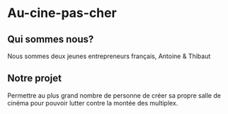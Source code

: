 # Au-cine-pas-cher

## Qui sommes nous?
 Nous sommes deux jeunes entrepreneurs français, Antoine & Thibaut

## Notre projet
 Permettre au plus grand nombre de personne de créer sa propre salle de cinéma pour pouvoir lutter contre la montée des multiplex.
